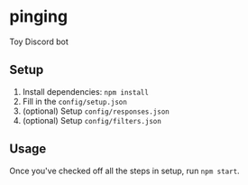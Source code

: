 # pinging
Toy Discord bot

## Setup
1. Install dependencies: `npm install`
2. Fill in the `config/setup.json`
3. (optional) Setup `config/responses.json`
4. (optional) Setup `config/filters.json`

## Usage
Once you've checked off all the steps in setup, run `npm start`.